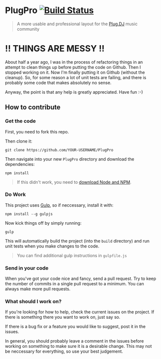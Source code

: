 # PlugPro [![Build Status](https://travis-ci.org/traviswimer/plugpro.png?branch=master)](https://travis-ci.org/traviswimer/plugpro)

> A more usable and professional layout for the [Plug.DJ](https://plug.dj/) music community

# !! THINGS ARE MESSY !!
About half a year ago, I was in the process of refactoring things in an attempt to clean things up before putting the code on Github. Then I stopped working on it. Now I'm finally putting it on Github (without the cleanup). So, for some reason a lot of unit tests are failing, and there is probably some code that makes absolutely no sense.

Anyway, the point is that any help is greatly appreciated. Have fun :-)


## How to contribute

### Get the code

First, you need to fork this repo.

Then clone it:
```
git clone https://github.com/YOUR-USERNAME/PlugPro
```

Then navigate into your new `PlugPro` directory and download the dependencies:
```
npm install
```
> If this didn't work, you need to [download Node and NPM](https://nodejs.org/).

### Do Work

This project uses [Gulp](https://github.com/gulpjs/gulp), so if neccessary, install it with:
```
npm install --g gulpjs
```

Now kick things off by simply running:
```
gulp
```
This will automatically build the project (into the `build` directory) and run unit tests when you make changes to the code.
>You can find additional gulp instructions in `gulpfile.js`

### Send in your code
When you've got your code nice and fancy, send a pull request. Try to keep the number of commits in a single pull request to a minimum. You can always make more pull requests.

### What should I work on?
If you're looking for how to help, check the current issues on the project. If there is something there you want to work on, just say so.

If there is a bug fix or a feature you would like to suggest, post it in the issues.

In general, you should probably leave a comment in the issues before working on something to make sure it is a desirable change. This may not be neccessary for everything, so use your best judgement.



